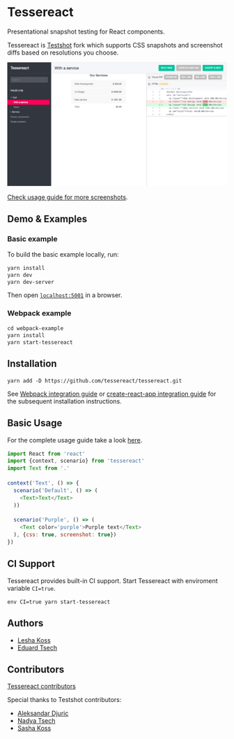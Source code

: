 # Tessereact

Presentational snapshot testing for React components.

Tessereact is [Testshot](https://github.com/toptal/testshot) fork which supports CSS snapshots
and screenshot diffs based on resolutions you choose.

![Screenshot](https://github.com/tessereact/tessereact/blob/master/docs/images/failing_scenario.png?raw=true)

[Check usage guide for more screenshots](docs/usage.md).

## Demo & Examples

### Basic example

To build the basic example locally, run:

```
yarn install
yarn dev
yarn dev-server
```

Then open [`localhost:5001`](http://localhost:5001) in a browser.

### Webpack example

```
cd webpack-example
yarn install
yarn start-tessereact
```

## Installation

```
yarn add -D https://github.com/tessereact/tessereact.git
```

See [Webpack integration guide](docs/webpack-integration.md)
or [create-react-app integration guide](docs/create-react-app-integration.md)
for the subsequent installation instructions.

## Basic Usage

For the complete usage guide take a look [here](docs/usage.md).

``` js
import React from 'react'
import {context, scenario} from 'tessereact'
import Text from '.'

context('Text', () => {
  scenario('Default', () => (
    <Text>Text</Text>
  ))

  scenario('Purple', () => (
    <Text color='purple'>Purple text</Text>
  ), {css: true, screenshot: true})
})
```

## CI Support

Tessereact provides built-in CI support. Start Tessereact with enviroment variable `CI=true`.

```
env CI=true yarn start-tessereact
```

## Authors

- [Lesha Koss](https://github.com/LeshaKoss)
- [Eduard Tsech](https://github.com/edtsech)

## Contributors

[Tessereact contributors](https://github.com/tessereact/tessereact/graphs/contributors)

Special thanks to Testshot contributors:
  - [Aleksandar Djuric](https://dribbble.com/mnmalt)
  - [Nadya Tsech](https://twitter.com/n_tsech)
  - [Sasha Koss](https://github.com/kossnocorp)
